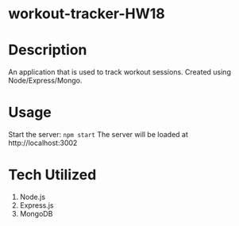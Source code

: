# workout-tracker-HW18
# Description 
An application that is used to track workout sessions. Created using Node/Express/Mongo.

# Usage 
Start the server: 
`npm start` 
The server will be loaded at http://localhost:3002

# Tech Utilized
1. Node.js
2. Express.js
3. MongoDB

